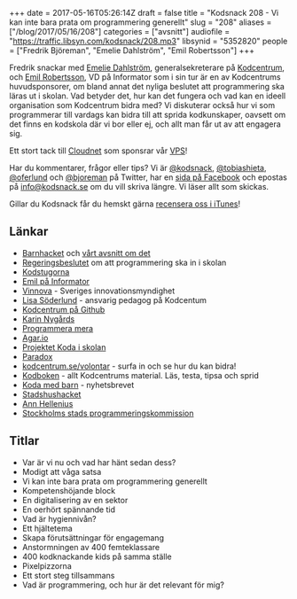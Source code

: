 +++
date = 2017-05-16T05:26:14Z
draft = false
title = "Kodsnack 208 - Vi kan inte bara prata om programmering generellt"
slug = "208"
aliases = ["/blog/2017/05/16/208"]
categories = ["avsnitt"]
audiofile = "https://traffic.libsyn.com/kodsnack/208.mp3"
libsynid = "5352820"
people = ["Fredrik Björeman", "Emelie Dahlström", "Emil Robertsson"]
+++

Fredrik snackar med [Emelie Dahlström](https://www.linkedin.com/in/emeliedahlstrom/), generalsekreterare på [Kodcentrum](https://www.kodcentrum.se/), och [Emil Robertsson](https://www.linkedin.com/in/emilrobertsson/), VD på Informator som i sin tur är en av Kodcentrums huvudsponsorer, om bland annat det nyliga beslutet att programmering ska läras ut i skolan. Vad betyder det, hur kan det fungera och vad kan en ideell organisation som Kodcentrum bidra med? Vi diskuterar också hur vi som programmerar till vardags kan bidra till att sprida kodkunskaper, oavsett om det finns en kodskola där vi bor eller ej, och allt man får ut av att engagera sig.

Ett stort tack till [Cloudnet](http://www.cloudnet.se) som sponsrar vår [VPS](http://en.wikipedia.org/wiki/Virtual_private_server)!

Har du kommentarer, frågor eller tips? Vi är [@kodsnack](https://www.twitter.com/kodsnack), [@tobiashieta](https://www.twitter.com/tobiashieta), [@oferlund](https://www.twitter.com/oferlund) och [@bjoreman](https://www.twitter.com/bjoreman) på Twitter, har en [sida på Facebook](https://www.facebook.com/kodsnack) och epostas på [info@kodsnack.se](mailto:info@kodsnack.se) om du vill skriva längre. Vi läser allt som skickas.

Gillar du Kodsnack får du hemskt gärna [recensera oss i iTunes](http://itunes.apple.com/se/podcast/kodsnack/id561631498?l=en)!

## Länkar ##
* [Barnhacket](https://www.kodcentrum.se/nyheter/barnhack-hos-informator) och [vårt avsnitt om det](https://kodsnack.se/124/)
* [Regeringsbeslutet](http://www.regeringen.se/pressmeddelanden/2017/03/starkt-digital-kompetens-i-laroplaner-och-kursplaner/) om att programmering ska in i skolan
* [Kodstugorna](https://www.kodcentrum.se/kodstugor)
* [Emil på Informator](https://www.linkedin.com/in/emilrobertsson/)
* [Vinnova](https://www.vinnova.se/om-oss/sveriges-innovationsmyndighet/) - Sveriges innovationsmyndighet
* [Lisa Söderlund](https://www.linkedin.com/in/lisasoderlund/) - ansvarig pedagog på Kodcentum
* [Kodcentrum på Github](https://github.com/kodcentrum)
* [Karin Nygårds](http://www.karinnygards.se/)
* [Programmera mera](http://www.karinnygards.se/programmera-mera/)
* [Agar.io](http://agar.io/)
* [Projektet Koda i skolan](https://www.kodcentrum.se/koda-i-skolan)
* [Paradox](https://sv.wikipedia.org/wiki/Paradox_Interactive)
* [kodcentrum.se/volontar](https://www.kodcentrum.se/volontar) - surfa in och se hur du kan bidra!
* [Kodboken](https://www.kodboken.se/) - allt Kodcentrums material. Läs, testa, tipsa och sprid
* [Koda med barn](https://www.kodcentrum.se/nyhetsbrev) - nyhetsbrevet
* [Stadshushacket](https://www.kodcentrum.se/nyheter/kodande-hjaltar-pa-stadshushacket)
* [Ann Hellenius](https://www.linkedin.com/in/ann-hellenius-74353a/)
* [Stockholms stads programmeringskommission](http://pedagog.stockholm.se/programmering/programmeringskommissionen/)

## Titlar ##
* Var är vi nu och vad har hänt sedan dess?
* Modigt att våga satsa
* Vi kan inte bara prata om programmering generellt
* Kompetenshöjande block
* En digitalisering av en sektor
* En oerhört spännande tid
* Vad är hygiennivån?
* Ett hjältetema
* Skapa förutsättningar för engagemang
* Anstormningen av 400 femteklassare
* 400 kodknackande kids på samma ställe
* Pixelpizzorna
* Ett stort steg tillsammans
* Vad är programmering, och hur är det relevant för mig?
